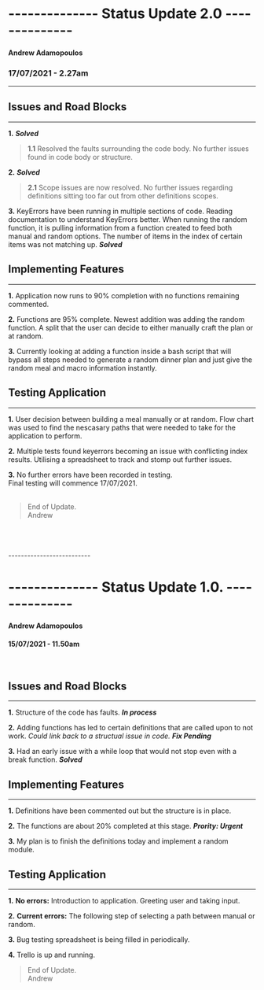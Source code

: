 #   -------------- Status Update 2.0 --------------

#### Andrew Adamopoulos

### 17/07/2021 - 2.27am

--------------------------

## Issues and Road Blocks
--------------------------

**1.** ***Solved***<br>

> **1.1** Resolved the faults surrounding the code body. No further issues found
in code body or structure.

**2.** ***Solved***<br>
> **2.1** Scope issues are now resolved. No further issues regarding definitions sitting too far 
out from other definitions scopes.

**3.** KeyErrors have been running in multiple sections of code. Reading documentation to understand
KeyErrors better. When running the random function, it is pulling information from a function created to feed both manual and random options. The number of items in the index of certain items was not matching up. ***Solved*** <br>

## Implementing Features
--------------------------
**1.** Application now runs to 90% completion with no functions remaining commented.<br>

**2.** Functions are 95% complete. Newest addition was adding the random function. A split
that the user can decide to either manually craft the plan or at random.<br>

**3.** Currently looking at adding a function inside a bash script that will bypass all steps needed to generate a random dinner plan and just give the random meal and macro information instantly.


## Testing Application
--------------------------

**1.** User decision between building a meal manually or at random. Flow chart was used to find the nescasary paths that were needed to take for the application to perform.

**2.** Multiple tests found keyerrors becoming an issue with conflicting index results. Utilising a spreadsheet to track and stomp out further issues.

**3.** No further errors have been recorded in testing.<br>
Final testing will commence 17/07/2021. <br>
<br>
> End of Update.
<br> Andrew
<br>

<br>
<br>
--------------------------

#   -------------- Status Update 1.0. --------------
#### Andrew Adamopoulos
#### 15/07/2021 - 11.50am
<br>

## Issues and Road Blocks
--------------------------

**1.** Structure of the code has faults. ***In process***<br>

**2.** Adding functions has led to certain definitions that are called upon to not work. *Could link back to a structual issue in code.* ***Fix Pending***<br>

**3.** Had an early issue with a while loop that would not stop even with a break function. ***Solved***

## Implementing Features
--------------------------

**1.** Definitions have been commented out but the structure is in place.<br>

**2.** The functions are about 20% completed at this stage. ***Prority: Urgent***<br>

**3.** My plan is to finish the definitions today and implement a random module.

## Testing Application
--------------------------

**1.** **No errors:** Introduction to application. Greeting user and taking input.<br>

**2.** **Current errors:** The following step of selecting a path between manual or random.<br>

**3.** Bug testing spreadsheet is being filled in periodically.<br>

**4.** Trello is up and running.
<br>
> End of Update.
<br> Andrew
<br>